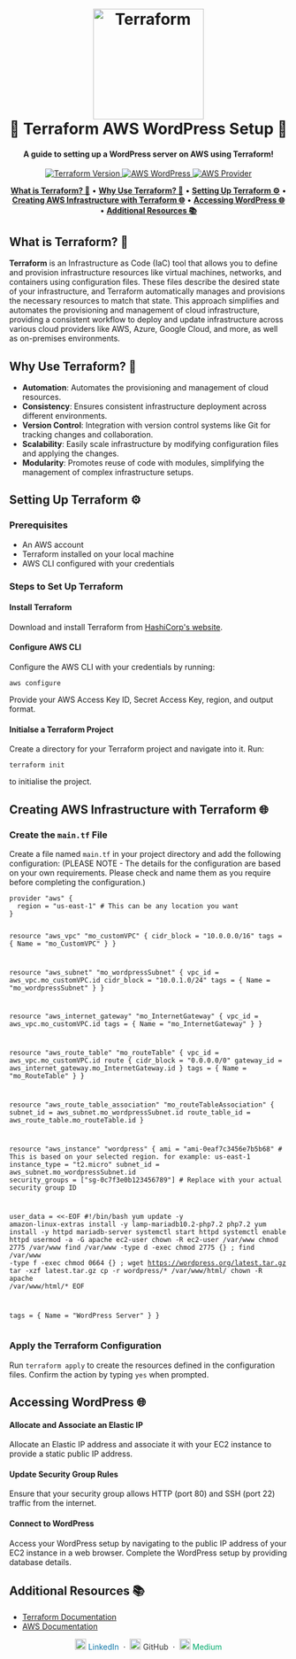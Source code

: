 <!DOCTYPE html>
<html lang="en">
<head>
  <meta charset="UTF-8">
  <meta name="viewport" content="width=device-width, initial-scale=1.0">
</head>
<body>

<h1 align="center">
  <br>
  <img src="https://cdn.jsdelivr.net/gh/devicons/devicon/icons/terraform/terraform-original.svg" alt="Terraform" width="200">
  <br>
  🌟 <strong>Terraform AWS WordPress Setup</strong> 🌟
  <br>
</h1>
<h4 align="center">A guide to setting up a WordPress server on AWS using Terraform!</h4>
<p align="center">
  <a href="https://www.terraform.io">
    <img src="https://img.shields.io/badge/Terraform-v1.0.0-blue" alt="Terraform Version">
  </a>
  <a href="https://aws.amazon.com">
    <img src="https://img.shields.io/badge/AWS-WordPress-orange" alt="AWS WordPress">
  </a>
  <a href="https://www.terraform.io/docs/providers/aws/index.html">
    <img src="https://img.shields.io/badge/AWS-Provider-brightgreen" alt="AWS Provider">
  </a>
</p>
<p align="center">
  <a href="#what-is-terraform"><strong>What is Terraform? 🤔</strong></a> •
  <a href="#why-use-terraform"><strong>Why Use Terraform? 🚀</strong></a> •
  <a href="#setting-up-terraform"><strong>Setting Up Terraform ⚙️</strong></a> •
  <a href="#creating-aws-infrastructure-with-terraform"><strong>Creating AWS Infrastructure with Terraform 🌐</strong></a> •
  <a href="#accessing-wordpress"><strong>Accessing WordPress 🌐</strong></a> •
  <a href="#additional-resources"><strong>Additional Resources 📚</strong></a>
</p>

<h2 id="what-is-terraform"><strong>What is Terraform? 🤔</strong></h2>
<p><strong>Terraform</strong> is an Infrastructure as Code (IaC) tool that allows you to define and provision infrastructure resources like virtual machines, networks, and containers using configuration files. These files describe the desired state of your infrastructure, and Terraform automatically manages and provisions the necessary resources to match that state. This approach simplifies and automates the provisioning and management of cloud infrastructure, providing a consistent workflow to deploy and update infrastructure across various cloud providers like AWS, Azure, Google Cloud, and more, as well as on-premises environments.</p>

<h2 id="why-use-terraform"><strong>Why Use Terraform? 🚀</strong></h2>
<ul>
  <li><strong>Automation</strong>: Automates the provisioning and management of cloud resources.</li>
  <li><strong>Consistency</strong>: Ensures consistent infrastructure deployment across different environments.</li>
  <li><strong>Version Control</strong>: Integration with version control systems like Git for tracking changes and collaboration.</li>
  <li><strong>Scalability</strong>: Easily scale infrastructure by modifying configuration files and applying the changes.</li>
  <li><strong>Modularity</strong>: Promotes reuse of code with modules, simplifying the management of complex infrastructure setups.</li>
</ul>

<h2 id="setting-up-terraform"><strong>Setting Up Terraform ⚙️</strong></h2>
<h3><strong>Prerequisites</strong></h3>
<ul>
  <li>An AWS account</li>
  <li>Terraform installed on your local machine</li>
  <li>AWS CLI configured with your credentials</li>
</ul>

<h3><strong>Steps to Set Up Terraform</strong></h3>
<h4><strong>Install Terraform</strong></h4>
<p>Download and install Terraform from <a href="https://www.terraform.io/downloads">HashiCorp's website</a>.</p>
<h4><strong>Configure AWS CLI</strong></h4>
<p>Configure the AWS CLI with your credentials by running:</p>
<pre><code>aws configure</code></pre>
<p>Provide your AWS Access Key ID, Secret Access Key, region, and output format.</p>
<h4><strong>Initialse a Terraform Project</strong></h4>
<p>Create a directory for your Terraform project and navigate into it. Run:</p>
<pre><code>terraform init</code></pre>
<p>to initialise the project.</p>

<h2 id="creating-aws-infrastructure-with-terraform"><strong>Creating AWS Infrastructure with Terraform 🌐</strong></h2>
<h3><strong>Create the <code>main.tf</code> File</strong></h3>
<p>Create a file named <code>main.tf</code> in your project directory and add the following configuration:  (PLEASE NOTE - The details for the configuration are based on your own requirements. Please check and name them as you require before completing the configuration.) </p>
<pre><code class="hcl">provider "aws" {
  region = "us-east-1" # This can be any location you want
}

resource "aws_vpc" "mo_customVPC" {
  cidr_block = "10.0.0.0/16"
  tags = {
    Name = "mo_CustomVPC"
  }
}

resource "aws_subnet" "mo_wordpressSubnet" {
  vpc_id     = aws_vpc.mo_customVPC.id
  cidr_block = "10.0.1.0/24"
  tags = {
    Name = "mo_wordpressSubnet"
  }
}

resource "aws_internet_gateway" "mo_InternetGateway" {
  vpc_id = aws_vpc.mo_customVPC.id
  tags = {
    Name = "mo_InternetGateway"
  }
}

resource "aws_route_table" "mo_routeTable" {
  vpc_id = aws_vpc.mo_customVPC.id
  route {
    cidr_block = "0.0.0.0/0"
    gateway_id = aws_internet_gateway.mo_InternetGateway.id
  }
  tags = {
    Name = "mo_RouteTable"
  }
}

resource "aws_route_table_association" "mo_routeTableAssociation" {
  subnet_id      = aws_subnet.mo_wordpressSubnet.id
  route_table_id = aws_route_table.mo_routeTable.id
}

resource "aws_instance" "wordpress" {
  ami           = "ami-0eaf7c3456e7b5b68"  # This is based on your selected region. for example: us-east-1
  instance_type = "t2.micro"
  subnet_id     = aws_subnet.mo_wordpressSubnet.id
  security_groups = ["sg-0c7f3e0b123456789"]  # Replace with your actual security group ID

  user_data = <<-EOF
    #!/bin/bash
    yum update -y
    amazon-linux-extras install -y lamp-mariadb10.2-php7.2 php7.2
    yum install -y httpd mariadb-server
    systemctl start httpd
    systemctl enable httpd
    usermod -a -G apache ec2-user
    chown -R ec2-user /var/www
    chmod 2775 /var/www
    find /var/www -type d -exec chmod 2775 {} \;
    find /var/www -type f -exec chmod 0664 {} \;
    wget https://wordpress.org/latest.tar.gz
    tar -xzf latest.tar.gz
    cp -r wordpress/* /var/www/html/
    chown -R apache /var/www/html/*
  EOF

  tags = {
    Name = "WordPress Server"
  }
}
</code></pre>

<h3><strong>Apply the Terraform Configuration</strong></h3>
<p>Run <code>terraform apply</code> to create the resources defined in the configuration files. Confirm the action by typing <code>yes</code> when prompted.</p>

<h2 id="accessing-wordpress"><strong>Accessing WordPress 🌐</strong></h2>
<h4><strong>Allocate and Associate an Elastic IP</strong></h4>
<p>Allocate an Elastic IP address and associate it with your EC2 instance to provide a static public IP address.</p>
<h4><strong>Update Security Group Rules</strong></h4>
<p>Ensure that your security group allows HTTP (port 80) and SSH (port 22) traffic from the internet.</p>
<h4><strong>Connect to WordPress</strong></h4>
<p>Access your WordPress setup by navigating to the public IP address of your EC2 instance in a web browser. Complete the WordPress setup by providing database details.</p>

<h2 id="additional-resources"><strong>Additional Resources 📚</strong></h2>
<ul>
  <li><a href="https://www.terraform.io/docs">Terraform Documentation</a></li>
  <li><a href="https://docs.aws.amazon.com">AWS Documentation</a></li>
</ul>

<p align="center">
  <a href="https://www.linkedin.com/in/mohammed-sayed-16112a179/" style="text-decoration:none; color:#0e76a8;">
    <img src="https://cdn-icons-png.flaticon.com/512/174/174857.png" alt="LinkedIn" width="20" height="20"/> LinkedIn
  </a> &nbsp;&middot;&nbsp;
  <a href="https://github.com/Mo-ASayed" style="text-decoration:none; color:#333;">
    <img src="https://cdn-icons-png.flaticon.com/512/733/733609.png" alt="GitHub" width="20" height="20"/> GitHub
  </a> &nbsp;&middot;&nbsp;
  <a href="https://medium.com/@sayedsylvainltd" style="text-decoration:none; color:#00ab6c;">
    <img src="https://cdn-icons-png.flaticon.com/512/2111/2111505.png" alt="Medium" width="20" height="20"/> Medium
  </a>
</p>

</body>
</html>
